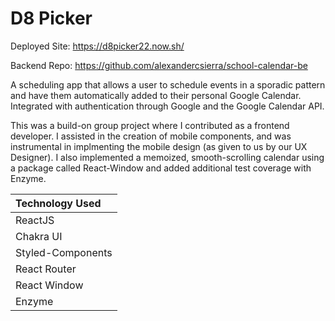 # D8 Picker

Deployed Site:
https://d8picker22.now.sh/

Backend Repo:
https://github.com/alexandercsierra/school-calendar-be

A scheduling app that allows a user to schedule events in a sporadic pattern and have them automatically added to their personal Google Calendar. Integrated with authentication through Google and the Google Calendar API.

This was a build-on group project where I contributed as a frontend developer. I assisted in the creation of mobile components, and was instrumental in implmenting the mobile design (as given to us by our UX Designer). I also implemented a memoized, smooth-scrolling calendar using a package called React-Window and added additional test coverage with Enzyme.


|Technology Used | 
|:---------|
|ReactJS|
|Chakra UI|
|Styled-Components|
|React Router|
|React Window|
|Enzyme|
